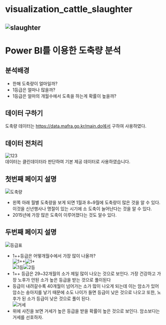 # visualization_cattle_slaughter
![slaughter](https://user-images.githubusercontent.com/49854618/150788331-7b29a89b-ea52-444f-8810-49bdd2bc9dd7.gif)
---

# Power BI를 이용한 도축량 분석


## 분석배경 
- 한해 도축량이 얼마일까?
- 1등급은 얼마나 많을까?
- 1등급은 얼마의 개월수에서 도축을 하는게 확률이 높을까?

## 데이터 구하기
도축량 데이터는 https://data.mafra.go.kr/main.do에서 구하여 사용하였다.

## 데이터 전처리 
![123](https://user-images.githubusercontent.com/49854618/150790350-598019ce-fc49-4832-a4b4-c7ca2be9caa1.PNG)   
데이터는 클린데이터라 판단하여 기본 제공 데이터로 사용하였습니다. 

## 첫번째 페이지 설명   
![도축량](https://user-images.githubusercontent.com/49854618/150788640-1bf6e1a2-6776-462d-9613-4e57bea9f2af.PNG)   
- 왼쪽 아래 월별 도축량을 보게 되면 1월과 8~9월에 도축량이 많은 것을 알 수 있다. 이것을 신년행사나 명절이 있는 시기에 소 도축이 늘어난다는 것을 알 수 있다.
- 2015년에 가장 많은 도축이 이루어졌다는 것도 알수 있다.


## 두번째 페이지 설명
![등급표](https://user-images.githubusercontent.com/49854618/150788926-ca8ba02a-ccdf-4f13-add4-58844224dd42.PNG)
- 1++등급은 어떻개월수에서 가장 많이 나올까?   
![1++](https://user-images.githubusercontent.com/49854618/150789240-ad3e8942-86fe-433c-a05b-eb204caf7716.PNG)![1+](https://user-images.githubusercontent.com/49854618/150789268-5b305e6a-e026-470c-9aec-e59dea0e33f1.PNG)    
![1등](https://user-images.githubusercontent.com/49854618/150789448-961ebbe1-4346-4f9d-809a-9d9d09c5450e.PNG)![2등](https://user-images.githubusercontent.com/49854618/150789289-e5bb8920-fddb-4c6c-91ec-dea125f2e287.PNG)
- 1++ 등급은 29~32개월의 소가 제일 많이 나오는 것으로 보인다. 가장 건강하고 가장 노후가 안된 소가 높은 등급을 받는 것으로 풀이된다
- 등급이 내려갈수록 40개월이 넘어가는 소가 많이 나오게 되는데 이는 암소가 있어 암소는 송아지를 낳기 때문에 소도 나이가 들면 등급이 낮은 것으로 나오고 또한, 노후가 된 소가 등급이 낮은 것으로 풀이 된다.   
![거세](https://user-images.githubusercontent.com/49854618/150789834-c1b4c6bd-3a3d-43b8-8616-b17d7b656852.PNG)
- 위에 사진을 보면 거세가 높은 등급을 받을 확률이 높은 것으로 보인다. 암소보다는 거세를 선호하자.
